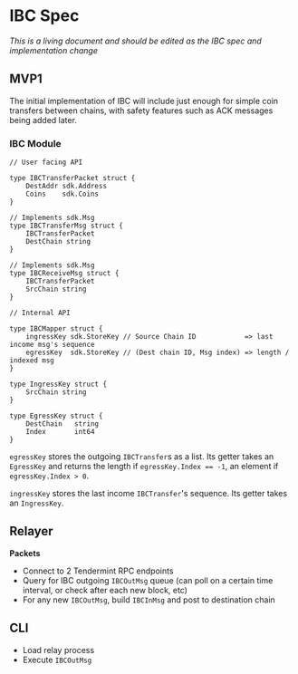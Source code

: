 # IBC Spec

*This is a living document and should be edited as the IBC spec and implementation change*

## MVP1

The initial implementation of IBC will include just enough for simple coin transfers between chains, with safety features such as ACK messages being added later.

### IBC Module

```golang
// User facing API

type IBCTransferPacket struct {
    DestAddr sdk.Address
    Coins    sdk.Coins
}

// Implements sdk.Msg
type IBCTransferMsg struct {
    IBCTransferPacket
    DestChain string
}

// Implements sdk.Msg
type IBCReceiveMsg struct {
    IBCTransferPacket
    SrcChain string
}

// Internal API

type IBCMapper struct {
    ingressKey sdk.StoreKey // Source Chain ID            => last income msg's sequence
    egressKey  sdk.StoreKey // (Dest chain ID, Msg index) => length / indexed msg
}

type IngressKey struct {
    SrcChain string
}

type EgressKey struct {
    DestChain   string
    Index       int64
}

```

`egressKey` stores the outgoing `IBCTransfer`s as a list. Its getter takes an `EgressKey` and returns the length if `egressKey.Index == -1`, an element if `egressKey.Index > 0`.

`ingressKey` stores the last income `IBCTransfer`'s sequence. Its getter takes an `IngressKey`.

## Relayer

**Packets**
- Connect to 2 Tendermint RPC endpoints
- Query for IBC outgoing `IBCOutMsg` queue (can poll on a certain time interval, or check after each new block, etc)
- For any new `IBCOutMsg`, build `IBCInMsg` and post to destination chain

## CLI

- Load relay process
- Execute `IBCOutMsg`
